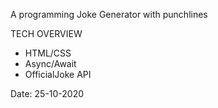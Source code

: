 A programming Joke Generator with punchlines

TECH OVERVIEW
- HTML/CSS
- Async/Await
- OfficialJoke API

Date: 25-10-2020